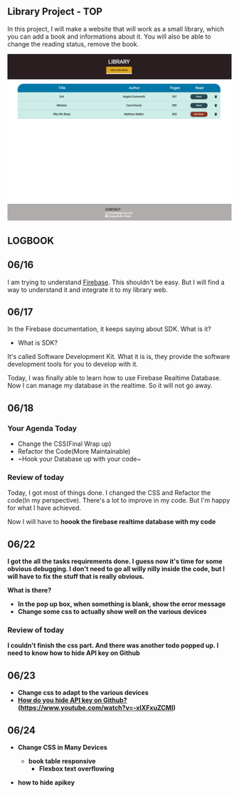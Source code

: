 ## Library Project - TOP

In this project, I will make a website that will work as a small library, which 
you can add a book and informations about it. You will also be able to change
the reading status, remove the book. 

![Image of the Project](/img/readme-main.png)


## LOGBOOK
## 06/16

I am trying to understand [Firebase](https://firebase.google.com/). This 
shouldn't be easy. But I will find a way to understand it and integrate it
to my library web.

## 06/17

In the Firebase documentation, it keeps saying about SDK. What is it?

- What is SDK?

It's called Software Development Kit. What it is is, they provide the software
development tools for you to develop with it.

Today, I was finally able to learn how to use Firebase Realtime Database.
Now I can manage my database in the realtime. So it will not go away.

## 06/18

### Your Agenda Today

- Change the CSS(Final Wrap up)
- Refactor the Code(More Maintainable)
- ~Hook your Database up with your code~

### Review of today

Today, I got most of things done. I changed the CSS and Refactor the code(In
my perspective). There's a lot to improve in my code. But I'm happy for what
I have achieved.

Now I will have to <strong>hoook the firebase realtime database with my code<strong>

## 06/22

I got the all the tasks requirements done. I guess now it's time for some obvious
debugging. I don't need to go all willy nilly inside the code, but I will have to
fix the stuff that is really obvious.

What is there?

- In the pop up box, when something is blank, show the error message
- Change some css to actually show well on the various devices

### Review of today

I couldn't finish the css part. And there was another todo popped up.
I need to know how to hide API key on Github

## 06/23

- Change css to adapt to the various devices
- [How do you hide API key on Github?](https://developer.github.com/v3/actions/secrets/)
(https://www.youtube.com/watch?v=-xIXFxuZCMI)

## 06/24

- Change CSS in Many Devices
    - book table responsive
        - Flexbox text overflowing
    
- how to hide apikey

